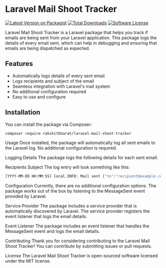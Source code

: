# Laravel Mail Shoot Tracker

[![Latest Version on Packagist](https://img.shields.io/packagist/v/rakshitbharat/laravel-mail-shoot-tracker.svg?style=flat-square)](https://packagist.org/packages/rakshitbharat/laravel-mail-shoot-tracker)
[![Total Downloads](https://img.shields.io/packagist/dt/rakshitbharat/laravel-mail-shoot-tracker.svg?style=flat-square)](https://packagist.org/packages/rakshitbharat/laravel-mail-shoot-tracker)
[![Software License](https://img.shields.io/badge/license-MIT-brightgreen.svg?style=flat-square)](LICENSE.md)

Laravel Mail Shoot Tracker is a Laravel package that helps you track if emails are being sent from your Laravel application. This package logs the details of every email sent, which can help in debugging and ensuring that emails are being dispatched as expected.

## Features

- Automatically logs details of every sent email
- Logs recipients and subject of the email
- Seamless integration with Laravel's mail system
- No additional configuration required
- Easy to use and configure

## Installation

You can install the package via Composer:

```bash
composer require rakshitbharat/laravel-mail-shoot-tracker
```

Usage
Once installed, the package will automatically log all sent emails to the Laravel log. No additional configuration is required.

Logging Details
The package logs the following details for each sent email:

Recipients
Subject
The log entry will look something like this:

```sh
[YYYY-MM-DD HH:MM:SS] local.INFO: Mail sent {"to":"recipient@example.com","subject":"Your Subject Here"}
````

Configuration
Currently, there are no additional configuration options. The package works out of the box by listening to the MessageSent event provided by Laravel.

Service Provider
The package includes a service provider that is automatically discovered by Laravel. The service provider registers the event listener that logs the email details.

Event Listener
The package includes an event listener that handles the MessageSent event and logs the email details.

Contributing
Thank you for considering contributing to the Laravel Mail Shoot Tracker! You can contribute by submitting issues or pull requests.

License
The Laravel Mail Shoot Tracker is open-sourced software licensed under the MIT license.
